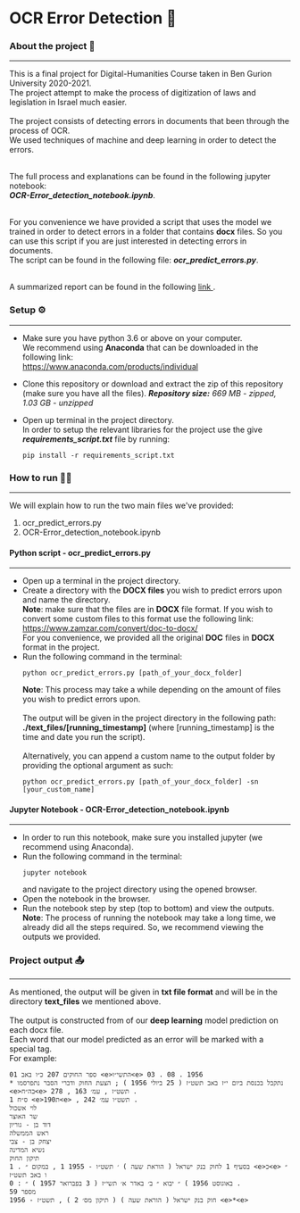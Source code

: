 # OCR Error Detection 📝

### About the project 📖

---

This is a final project for Digital-Humanities Course taken in Ben Gurion University 2020-2021.<br>
The project attempt to make the process of digitization of laws and legislation in Israel much easier.<br><br>
The project consists of detecting errors in documents that been through the process of OCR.<br>
We used techniques of machine and deep learning in order to detect the errors.<br><br>

The full process and explanations can be found in the following jupyter notebook:<br>
**_OCR-Error_detection_notebook.ipynb_**.<br><br>

For you convenience we have provided a script that uses the model we trained in order to detect errors in a folder that contains **docx** files.
So you can use this script if you are just interested in detecting errors in documents.<br>
The script can be found in the following file: **_ocr_predict_errors.py_**.<br><br>

A summarized report can be found in the following <a href="https://github.com/RoyLevy24/OCR_error_detection/blob/main/ocr_error_detection_report.pdf"> link </a>.

### Setup ⚙️

---

- Make sure you have python 3.6 or above on your computer.<br>
  We recommend using **Anaconda** that can be downloaded in the following link:<br>
  https://www.anaconda.com/products/individual

- Clone this repository or download and extract the zip of this repository (make sure you have all the files). ***Repository size:** 669 MB - zipped, 1.03 GB - unzipped*

- Open up terminal in the project directory.<br>In order to setup the relevant libraries for the project use the give **_requirements_script.txt_** file by running:<br>

  ```
  pip install -r requirements_script.txt
  ```

### How to run 🏃‍♂️

---

We will explain how to run the two main files we've provided:

1. ocr_predict_errors.py
2. OCR-Error_detection_notebook.ipynb

#### Python script - ocr_predict_errors.py

---

- Open up a terminal in the project directory.
- Create a directory with the **DOCX files** you wish to predict errors upon and name the directory.<br>
  **Note**: make sure that the files are in **DOCX** file format. If you wish to convert some custom files to this format
  use the following link:<br>
  https://www.zamzar.com/convert/doc-to-docx/<br>
  For you convenience, we provided all the original **DOC** files in **DOCX** format in the project.
- Run the following command in the terminal:<br>
  ```
  python ocr_predict_errors.py [path_of_your_docx_folder]
  ```
  **Note**: This process may take a while depending on the amount of files you wish to predict errors upon.<br><br>
  The output will be given in the project directory in the following path: **./text_files/[running_timestamp]** (where [running_timestamp] is the time and date you run the script).<br><br>
  Alternatively, you can append a custom name to the output folder by providing the optional argument as such:
  ```
  python ocr_predict_errors.py [path_of_your_docx_folder] -sn [your_custom_name]
  ```

#### Jupyter Notebook - OCR-Error_detection_notebook.ipynb

---

- In order to run this notebook, make sure you installed jupyter (we recommend using Anaconda).
- Run the following command in the terminal:
  ```
  jupyter notebook
  ```
  and navigate to the project directory using the opened browser.
- Open the notebook in the browser.
- Run the notebook step by step (top to bottom) and view the outputs.<br>
  **Note**: The process of running the notebook may take a long time, we already did all the steps required. So, we recommend viewing the outputs we provided.

### Project output 📤

---

As mentioned, the output will be given in **txt file format** and will be in the directory **text_files** we mentioned above.
<br><br>
The output is constructed from of our **deep learning** model prediction on each docx file.<br>
Each word that our model predicted as an error will be marked with a special tag.<br>
For example:

```
01 ספר החוקים 207 כ״ו באב <e>התשי״ו<e> 03 . 08 . 1956
* נתקבל בכנסת ביום י״ז באב תשט״ז ( 25 ביולי 1956 ) ; הצעת החוק ודברי הסבר נתפרסמו
<e>בה״ח<e> 278 , תשט״ז , עמ׳ 163 .
1 ס״ח <e>ת190<e> , תשט״ו עמ׳ 242 .
לוי אשכול
שר האוצר
דוד בן - גוריון
ראש הממשלה
יצחק בן - צבי
נשיא המדינה
תיקון החוק
1 . בסעיף 1 לחוק בנק ישראל ( הוראת שעה ) ׳ תשט״ו - 1955 1 , במקום ״ <e>כ<e> ״ ו באב תשט״ז
0 : באוגוסט 1956 ) ״ יבוא ״ ב׳ באדר א׳ תשי״ז ( 3 בפברואר 1957 ) ״ .
מספר 59
חוק בנק ישראל ( הוראת שעה ) ( תיקון מס׳ 2 ) , תשט״ז - 1956 <e>*<e>
```
